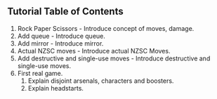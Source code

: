 ## Tutorial Table of Contents

1. Rock Paper Scissors - Introduce concept of moves, damage.
2. Add queue - Introduce queue.
3. Add mirror - Introduce mirror.
4. Actual NZSC moves - Introduce actual NZSC Moves.
5. Add destructive and single-use moves - Introduce destructive and single-use moves.
6. First real game.
   1. Explain disjoint arsenals, characters and boosters.
   2. Explain headstarts.
